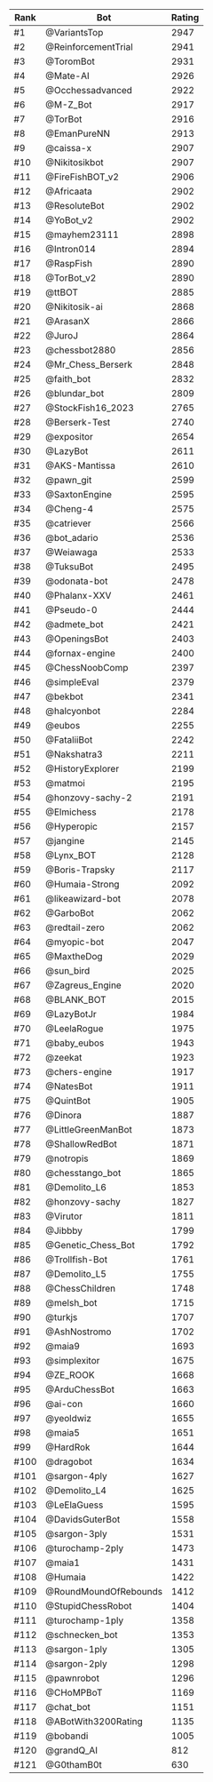 Rank|Bot|Rating
---|---|---
#1|@VariantsTop|2947
#2|@ReinforcementTrial|2941
#3|@ToromBot|2931
#4|@Mate-AI|2926
#5|@Occhessadvanced|2922
#6|@M-Z_Bot|2917
#7|@TorBot|2916
#8|@EmanPureNN|2913
#9|@caissa-x|2907
#10|@Nikitosikbot|2907
#11|@FireFishBOT_v2|2906
#12|@Africaata|2902
#13|@ResoluteBot|2902
#14|@YoBot_v2|2902
#15|@mayhem23111|2898
#16|@Intron014|2894
#17|@RaspFish|2890
#18|@TorBot_v2|2890
#19|@ttBOT|2885
#20|@Nikitosik-ai|2868
#21|@ArasanX|2866
#22|@JuroJ|2864
#23|@chessbot2880|2856
#24|@Mr_Chess_Berserk|2848
#25|@faith_bot|2832
#26|@blundar_bot|2809
#27|@StockFish16_2023|2765
#28|@Berserk-Test|2740
#29|@expositor|2654
#30|@LazyBot|2611
#31|@AKS-Mantissa|2610
#32|@pawn_git|2599
#33|@SaxtonEngine|2595
#34|@Cheng-4|2575
#35|@catriever|2566
#36|@bot_adario|2536
#37|@Weiawaga|2533
#38|@TuksuBot|2495
#39|@odonata-bot|2478
#40|@Phalanx-XXV|2461
#41|@Pseudo-0|2444
#42|@admete_bot|2421
#43|@OpeningsBot|2403
#44|@fornax-engine|2400
#45|@ChessNoobComp|2397
#46|@simpleEval|2379
#47|@bekbot|2341
#48|@halcyonbot|2284
#49|@eubos|2255
#50|@FataliiBot|2242
#51|@Nakshatra3|2211
#52|@HistoryExplorer|2199
#53|@matmoi|2195
#54|@honzovy-sachy-2|2191
#55|@Elmichess|2178
#56|@Hyperopic|2157
#57|@jangine|2145
#58|@Lynx_BOT|2128
#59|@Boris-Trapsky|2117
#60|@Humaia-Strong|2092
#61|@likeawizard-bot|2078
#62|@GarboBot|2062
#63|@redtail-zero|2062
#64|@myopic-bot|2047
#65|@MaxtheDog|2029
#66|@sun_bird|2025
#67|@Zagreus_Engine|2020
#68|@BLANK_BOT|2015
#69|@LazyBotJr|1984
#70|@LeelaRogue|1975
#71|@baby_eubos|1943
#72|@zeekat|1923
#73|@chers-engine|1917
#74|@NatesBot|1911
#75|@QuintBot|1905
#76|@Dinora|1887
#77|@LittleGreenManBot|1873
#78|@ShallowRedBot|1871
#79|@notropis|1869
#80|@chesstango_bot|1865
#81|@Demolito_L6|1853
#82|@honzovy-sachy|1827
#83|@Virutor|1811
#84|@Jibbby|1799
#85|@Genetic_Chess_Bot|1792
#86|@Trollfish-Bot|1761
#87|@Demolito_L5|1755
#88|@ChessChildren|1748
#89|@melsh_bot|1715
#90|@turkjs|1707
#91|@AshNostromo|1702
#92|@maia9|1693
#93|@simplexitor|1675
#94|@ZE_ROOK|1668
#95|@ArduChessBot|1663
#96|@ai-con|1660
#97|@yeoldwiz|1655
#98|@maia5|1651
#99|@HardRok|1644
#100|@dragobot|1634
#101|@sargon-4ply|1627
#102|@Demolito_L4|1625
#103|@LeElaGuess|1595
#104|@DavidsGuterBot|1558
#105|@sargon-3ply|1531
#106|@turochamp-2ply|1473
#107|@maia1|1431
#108|@Humaia|1422
#109|@RoundMoundOfRebounds|1412
#110|@StupidChessRobot|1404
#111|@turochamp-1ply|1358
#112|@schnecken_bot|1353
#113|@sargon-1ply|1305
#114|@sargon-2ply|1298
#115|@pawnrobot|1296
#116|@CHoMPBoT|1169
#117|@chat_bot|1151
#118|@ABotWith3200Rating|1135
#119|@bobandi|1005
#120|@grandQ_AI|812
#121|@G0thamB0t|630
